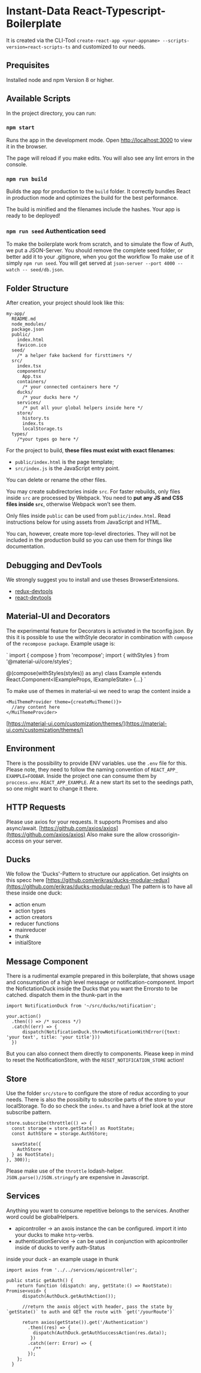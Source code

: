 # Instant-Data React-Typescript-Boilerplate

It is created via the CLI-Tool ```create-react-app <your-appname> --scripts-version=react-scripts-ts``` and customized to our needs.

## Prequisites

Installed node and npm Version 8 or higher.

## Available Scripts

In the project directory, you can run:

### `npm start`

Runs the app in the development mode.
Open [http://localhost:3000](http://localhost:3000) to view it in the browser.

The page will reload if you make edits.
You will also see any lint errors in the console.

### `npm run build`

Builds the app for production to the `build` folder.
It correctly bundles React in production mode and optimizes the build for the best performance.

The build is minified and the filenames include the hashes.
Your app is ready to be deployed!

### `npm run seed` Authentication seed

To make the boilerplate work from scratch, and to simulate the flow of Auth, we put a JSON-Server.
You should remove the complete seed folder, or better add it to your .gitignore, when you got the workflow
To make use of it simply `npm run seed`. You will get served at `json-server --port 4000 --watch -- seed/db.json`.


## Folder Structure

After creation, your project should look like this:

```
my-app/
  README.md
  node_modules/
  package.json
  public/
    index.html
    favicon.ico
  seed/
    /* a helper fake backend for firsttimers */  
  src/
    index.tsx
    components/
      App.tsx
    containers/
      /* your connected containers here */
    ducks/
      /* your ducks here */
    services/
      /* put all your global helpers inside here */
    store/
      history.ts
      index.ts
      localStorage.ts
  types/
    /*your types go here */  
```

For the project to build, **these files must exist with exact filenames**:

* `public/index.html` is the page template;
* `src/index.js` is the JavaScript entry point.

You can delete or rename the other files.

You may create subdirectories inside `src`. For faster rebuilds, only files inside `src` are processed by Webpack.
You need to **put any JS and CSS files inside `src`**, otherwise Webpack won’t see them.

Only files inside `public` can be used from `public/index.html`.
Read instructions below for using assets from JavaScript and HTML.

You can, however, create more top-level directories.
They will not be included in the production build so you can use them for things like documentation.


## Debugging and DevTools

We strongly suggest you to install and use theses BrowserExtensions.  
* [redux-devtools](https://chrome.google.com/webstore/detail/redux-devtools/lmhkpmbekcpmknklioeibfkpmmfibljd)
* [react-devtools](https://chrome.google.com/webstore/detail/react-developer-tools/fmkadmapgofadopljbjfkapdkoienihi)

## Material-UI and Decorators

The experimental feature for Decorators is activated in the tsconfig.json. By this it is possible to use
the withStyle decorator in combination with `compose` of the `recompose package`. 
Example usage is:

`
import { compose } from 'recompose';
import { withStyles } from '@material-ui/core/styles';

@(compose(withStyles(styles)) as any)
class Example extends React.Component<IExampleProps, IExampleState> {...}
`

To make use of themes in material-ui we need to wrap the content inside a
```
<MuiThemeProvider theme={createMuiTheme()}>
  //any content here
</MuiThemeProvider>
```
[https://material-ui.com/customization/themes/](https://material-ui.com/customization/themes/)


## Environment

There is the possibility to provide ENV variables. use the `.env` file for this.
Please note, they need to follow the naming convention of `REACT_APP_` `EXAMPLE=FOOBAR`.
Inside the project one can consume them by `proccess.env.REACT_APP_EXAMPLE`. 
At a new start its set to the seedings path, so one might want to change it there.


## HTTP Requests

Please use axios for your requests. It supports Promises and also async/await.
[https://github.com/axios/axios](https://github.com/axios/axios)
Also make sure the allow crossorigin-access on your server.


## Ducks

We follow the 'Ducks'-Pattern to structure our application. Get insights on this specc here
[https://github.com/erikras/ducks-modular-redux](https://github.com/erikras/ducks-modular-redux) 
The pattern is to have all these inside one duck:

* action enum
* action types
* action creators
* reducer functions
* mainreducer
* thunk
* initialStore


## Message Component

There is a rudimental example prepared in this boilerplate, that shows usage and consumption of a high level
message or notification-component.
Import the NofictationDuck inside the Ducks that you want the Errorsto  to be catched.
dispatch them in the thunk-part in the
```
import NotificationDuck from '~/src/ducks/notification';

your.action()
  .then(() => /* success */)
  .catch((err) => {
      dispatch(NotificationDuck.throwNotificationWithError({text: 'your text', title: 'your title'}))
  })
  ```
But you can also connect them directly to components. Please keep in mind to reset the NotificationStore, with the `RESET_NOTIFICATION_STORE` action! 


## Store

Use the folder `src/store` to configure the store of redux according to your needs. There is also the possibilty to subscribe parts of the store to your localStorage. To do so check the `index.ts` and have a brief look at the store subscribe pattern.

```
store.subscribe(throttle(() => {
  const storage = store.getState() as RootState;
  const AuthStore = storage.AuthStore;

  saveState({
    AuthStore
  } as RootState);
}, 300));
```
Please make use of the `throttle` lodash-helper. `JSON.parse()/JSON.stringyfy` are expensive in Javascript.

## Services

Anything you want to consume repetitive belongs to the services. Another word could be globalHelpers.  

* apicontroller -> an axois instance the can be configured. import it into your ducks to make `http`-verbs.
* authenticationService -> can be used in conjunction with apicontroller inside of ducks to verify auth-Status

inside your duck - an example usage in thunk
```
import axios from '../../services/apicontroller';

public static getAuth() {
    return function (dispatch: any, getState:() => RootState): Promise<void> {
      dispatch(AuthDuck.getAuthAction());

      //return the axois object with header, pass the state by `getState()` to auth and GET the route with `get('/yourRoute')`

      return axios(getState()).get('/Authentication')
        .then((res) => {
          dispatch(AuthDuck.getAuthSuccessAction(res.data));
         })
        .catch((err: Error) => {
          /**
        });
    };
  }
```


